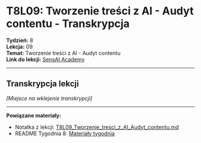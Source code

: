 # T8L09: Tworzenie treści z AI - Audyt contentu - Transkrypcja

**Tydzień:** 8  
**Lekcja:** 09  
**Temat:** Tworzenie treści z AI - Audyt contentu  
**Link do lekcji:** [SensAI Academy](https://learn.sensai.academy/next/public/lesson/350)

---

## Transkrypcja lekcji

*[Miejsce na wklejenie transkrypcji]*

---

**Powiązane materiały:**
- Notatka z lekcji: [T8L09_Tworzenie_tresci_z_AI_Audyt_contentu.md](./T8L09_Tworzenie_tresci_z_AI_Audyt_contentu.md)
- README Tygodnia 8: [Materiały tygodnia](../README.md) 